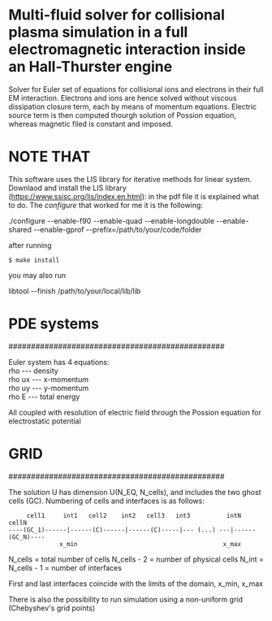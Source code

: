 # Multi-fluid solver for collisional plasma simulation in a full electromagnetic interaction inside an Hall-Thurster engine

Solver for Euler set of equations for collisional ions and electrons in their full EM interaction. Electrons and ions are hence solved without viscous dissipation closure term,
each by means of momentum equations. Electric source term is then computed thourgh solution of Possion equation, whereas magnetic filed is constant and imposed.

# NOTE THAT
This software uses the LIS library for iterative methods for linear system.
Downlaod and install the LIS library (https://www.ssisc.org/lis/index.en.html): in the pdf file it is explained what to do.
The *configure* that worked for me it is the following:

./configure --enable-f90 --enable-quad --enable-longdouble --enable-shared --enable-gprof --prefix=/path/to/your/code/folder

after running

	$ make install

you may also run

libtool --finish /path/to/your/local/lib/lib




# PDE systems
################################################

Euler system has 4 equations:\
rho    --- density\
rho ux --- x-momentum\
rho uy --- y-momentum\
rho E  --- total energy

All coupled with resolution of electric field through the Possion equation for electrostatic potential

# GRID
################################################

The solution U has dimension U(N_EQ, N_cells), and includes the two ghost cells (GC).
Numbering of cells and interfaces is as follows:

   
         cell1     int1   cell2    int2   cell3   int3          intN     cellN
    ----(GC_1)------|------(C)------|------(C)-----|--- (...) ---|------(GC_N)----
                  x_min                                        x_max
    
N_cells     = total number of cells
N_cells - 2 = number of physical cells
N_int = N_cells - 1 = number of interfaces

First and last interfaces coincide with the limits of the domain, x_min, x_max

There is also the possibility to run simulation using a non-uniform grid (Chebyshev's grid points)

